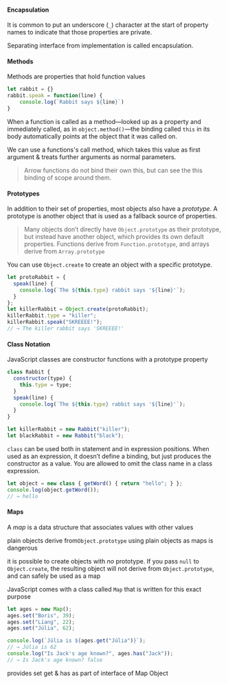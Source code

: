 #### Encapsulation

It is common to put an underscore (`_`) character at the start of property names to indicate that those properties are private.

Separating interface from implementation is called encapsulation.

#### Methods

Methods are properties that hold function values

```javascript
let rabbit = {}
rabbit.speak = function(line) {
    console.log(`Rabbit says ${line}`)
}
```

When a function is called as a method—looked up as a property and immediately called, as in `object.method()`—the binding called `this` in its body automatically points at the object that it was called on.

We can use a functions's call method, which takes this value as first argument & treats further arguments as normal parameters.

> Arrow functions do not bind their own this, but can see the this binding of scope around them.

#### Prototypes

In addition to their set of properties, most objects also have a *prototype*. A prototype is another object that is used as a fallback source of properties.

> Many objects don’t directly have `Object.prototype` as their prototype, but instead have another object, which provides its own default properties. Functions derive from `Function.prototype`, and arrays derive from `Array.prototype`

You can use `Object.create` to create an object with a specific prototype.

```javascript
let protoRabbit = {
  speak(line) {
    console.log(`The ${this.type} rabbit says '${line}'`);
  }
};
let killerRabbit = Object.create(protoRabbit);
killerRabbit.type = "killer";
killerRabbit.speak("SKREEEE!");
// → The killer rabbit says 'SKREEEE!'
```

#### Class Notation

JavaScript classes are constructor functions with a prototype property

```javascript
class Rabbit {
  constructor(type) {
    this.type = type;
  }
  speak(line) {
    console.log(`The ${this.type} rabbit says '${line}'`);
  }
}

let killerRabbit = new Rabbit("killer");
let blackRabbit = new Rabbit("black");	
```



`class` can be used both in statement and in expression 
positions. When used as an expression, it doesn’t define a binding, but 
just produces the constructor as a value. You are allowed to omit the 
class name in a class expression.

```javascript
let object = new class { getWord() { return "hello"; } };
console.log(object.getWord());
// → hello
```

#### Maps

A *map* is a data structure that associates values with other values

plain objects derive from`Object.prototype` using plain objects as maps is dangerous

it is possible to create objects with *no* prototype. If you pass `null` to `Object.create`, the resulting object will not derive from `Object.prototype`, and can safely be used as a map

JavaScript comes with a class called `Map` that is written for this exact purpose

```javascript
let ages = new Map();
ages.set("Boris", 39);
ages.set("Liang", 22);
ages.set("Júlia", 62);

console.log(`Júlia is ${ages.get("Júlia")}`);
// → Júlia is 62
console.log("Is Jack's age known?", ages.has("Jack"));
// → Is Jack's age known? false
```

provides set get & has as part of interface of Map Object

#### 

